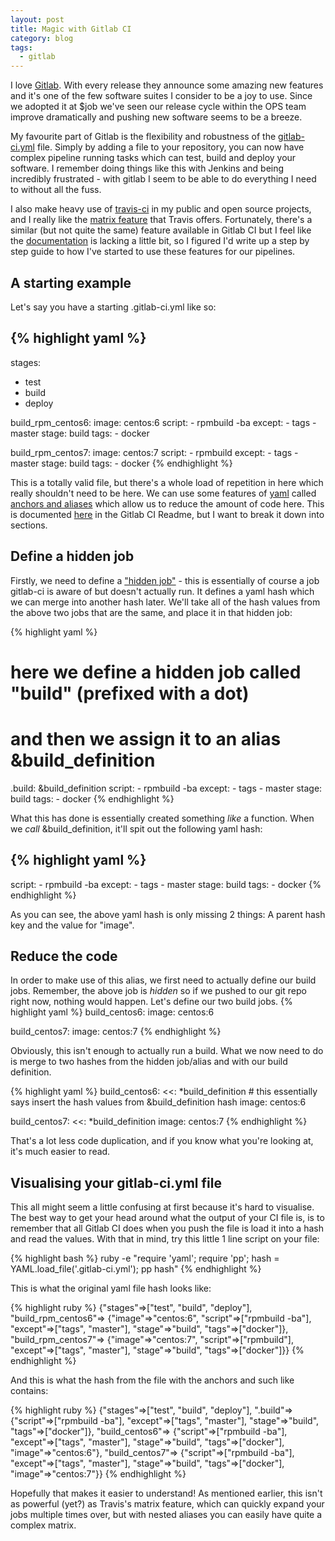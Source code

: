 ```yaml
---
layout: post
title: Magic with Gitlab CI
category: blog
tags:
  - gitlab
---
```


I love [Gitlab](https://gitlab.com). With every release they announce some amazing new features and it's one of the few software suites I consider to be a joy to use. Since we adopted it at $job we've seen our release cycle within the OPS team improve dramatically and pushing new software seems to be a breeze.

My favourite part of Gitlab is the flexibility and robustness of the [gitlab-ci.yml](http://docs.gitlab.com/ce/ci/yaml/README.html) file. Simply by adding a file to your repository, you can now have complex pipeline running tasks which can test, build and deploy your software. I remember doing things like this with Jenkins and being incredibly frustrated - with gitlab I seem to be able to do everything I need to without all the fuss.

I also make heavy use of [travis-ci](https://travis-ci.org) in my public and open source projects, and I really like the [matrix feature](https://docs.travis-ci.com/user/customizing-the-build#Build-Matrix) that Travis offers. Fortunately, there's a similar (but not quite the same) feature available in Gitlab CI but I feel like the [documentation](http://docs.gitlab.com/ce/ci/yaml/README.html#special-yaml-features) is lacking a little bit, so I figured I'd write up a step by step guide to how I've started to use these features for our pipelines.

## A starting example

Let's say you have a starting .gitlab-ci.yml like so:

{% highlight yaml %}
---
stages:
  - test
  - build
  - deploy

build_rpm_centos6:
  image: centos:6
  script: 
    - rpmbuild -ba
  except:
    - tags
    - master
  stage: build
  tags:
    - docker

build_rpm_centos7:
  image: centos:7
  script:
    - rpmbuild
  except:
    - tags
    - master
  stage: build
  tags:
    - docker
{% endhighlight %}

This is a totally valid file, but there's a whole load of repetition in here which really shouldn't need to be here. We can use some features of [yaml](https://en.wikipedia.org/wiki/YAML) called [anchors and aliases](https://en.wikipedia.org/wiki/YAML#Advanced_components_of_YAML) which allow us to reduce the amount of code here. This is documented [here](http://docs.gitlab.com/ce/ci/yaml/README.html#special-yaml-features) in the Gitlab CI Readme, but I want to break it down into sections.

## Define a hidden job

Firstly, we need to define a ["hidden job"](http://docs.gitlab.com/ce/ci/yaml/README.html#hidden-jobs) - this is essentially of course a job gitlab-ci is aware of but doesn't actually run. It defines a yaml hash which we can merge into another hash later. We'll take all of the hash values from the above two jobs that are the same, and place it in that hidden job:

{% highlight yaml %}
# here we define a hidden job called "build" (prefixed with a dot)
# and then we assign it to an alias &build_definition
.build: &build_definition
  script:
    - rpmbuild -ba
  except:
    - tags
    - master
  stage: build
  tags:
    - docker
{% endhighlight %}

What this has done is essentially created something _like_ a function. When we _call_ &build_definition, it'll spit out the following yaml hash:

{% highlight yaml %}
---
  script:
    - rpmbuild -ba
  except:
    - tags
    - master
  stage: build
  tags:
    - docker
{% endhighlight %}

As you can see, the above yaml hash is only missing 2 things: A parent hash key and the value for "image".

## Reduce the code

In order to make use of this alias, we first need to actually define our build jobs. Remember, the above job is _hidden_ so if we pushed to our git repo right now, nothing would happen. Let's define our two build jobs.
{% highlight yaml %}
build_centos6:
  image: centos:6

build_centos7:
  image: centos:7
{% endhighlight %}

Obviously, this isn't enough to actually run a build. What we now need to do is merge to two hashes from the hidden job/alias and with our build definition.

{% highlight yaml %}
build_centos6:
  <<: *build_definition # this essentially says insert the hash values from &build_definition hash
  image: centos:6

build_centos7:
  <<: *build_definition
  image: centos:7
{% endhighlight %}

That's a lot less code duplication, and if you know what you're looking at, it's much easier to read.

## Visualising your gitlab-ci.yml file

This all might seem a little confusing at first because it's hard to visualise. The best way to get your head around what the output of your CI file is, is to remember that all Gitlab CI does when you push the file is load it into a hash and read the values. With that in mind, try this little 1 line script on your file:

{% highlight bash %}
ruby -e "require 'yaml'; require 'pp'; hash = YAML.load_file('.gitlab-ci.yml'); pp hash"
{% endhighlight %}

This is what the original yaml file hash looks like:

{% highlight ruby %}
{"stages"=>["test", "build", "deploy"],
 "build_rpm_centos6"=>
  {"image"=>"centos:6",
   "script"=>["rpmbuild -ba"],
   "except"=>["tags", "master"],
   "stage"=>"build",
   "tags"=>["docker"]},
 "build_rpm_centos7"=>
  {"image"=>"centos:7",
   "script"=>["rpmbuild"],
   "except"=>["tags", "master"],
   "stage"=>"build",
   "tags"=>["docker"]}}
{% endhighlight %}

And this is what the hash from the file with the anchors and such like contains:

{% highlight ruby %}
{"stages"=>["test", "build", "deploy"],
 ".build"=>
  {"script"=>["rpmbuild -ba"],
   "except"=>["tags", "master"],
   "stage"=>"build",
   "tags"=>["docker"]},
 "build_centos6"=>
  {"script"=>["rpmbuild -ba"],
   "except"=>["tags", "master"],
   "stage"=>"build",
   "tags"=>["docker"],
   "image"=>"centos:6"},
 "build_centos7"=>
  {"script"=>["rpmbuild -ba"],
   "except"=>["tags", "master"],
   "stage"=>"build",
   "tags"=>["docker"],
   "image"=>"centos:7"}}
{% endhighlight %}

Hopefully that makes it easier to understand! As mentioned earlier, this isn't as powerful (yet?) as Travis's matrix feature, which can quickly expand your jobs multiple times over, but with nested aliases you can easily have quite a complex matrix.
